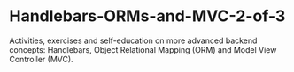 # Handlebars-ORMs-and-MVC-2-of-3
Activities, exercises and self-education on more advanced backend concepts: Handlebars, Object Relational Mapping (ORM) and Model View Controller (MVC).

